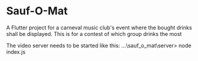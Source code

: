 # Sauf-O-Mat

A Flutter project for a carneval music club's event where the bought drinks shall be displayed. This is for a contest of which group drinks the most

The video server needs to be started like this:
...\sauf_o_mat\server> node index.js
